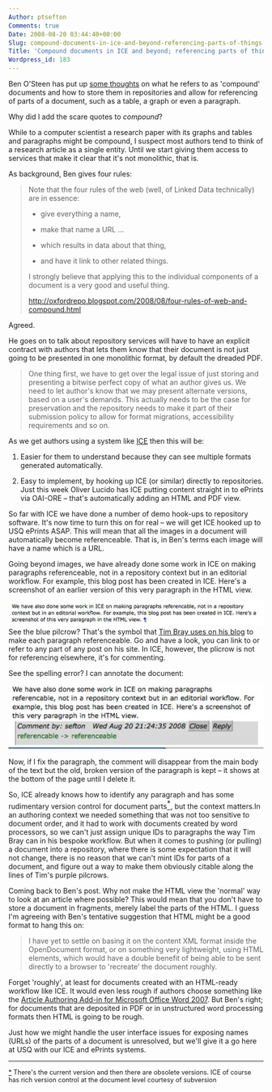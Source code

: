 ```yaml
---
Author: ptsefton
Comments: true
Date: 2008-08-20 03:44:40+00:00
Slug: compound-documents-in-ice-and-beyond-referencing-parts-of-things
Title: 'Compound documents in ICE and beyond; referencing parts of things'
Wordpress_id: 183
---
```


<div>

<div class="page-toc">

</div>

<div>

Ben O'Steen has put up [some
thoughts](http://oxfordrepo.blogspot.com/2008/08/four-rules-of-web-and-compound.html)
on what he refers to as 'compound' documents and how to store them in
repositories and allow for referencing of parts of a document, such as a
table, a graph or even a paragraph.

Why did I add the scare quotes to *compound*?

While to a computer scientist a research paper with its graphs and
tables and paragraphs might be compound, I suspect most authors tend to
think of a research article as a single entity. Until we start giving
them access to services that make it clear that it's not monolithic,
that is.

As background, Ben gives four rules:

> Note that the four rules of the web (well, of Linked Data technically)
> are in essence:
>
> -   give everything a name,
>
> -   make that name a URL ...
>
> -   which results in data about that thing,
>
> -   and have it link to other related things.
>
> I strongly believe that applying this to the individual components of
> a document is a very good and useful thing.
>
> <http://oxfordrepo.blogspot.com/2008/08/four-rules-of-web-and-compound.html>

Agreed.

He goes on to talk about repository services will have to have an
explicit contract with authors that lets them know that their document
is not just going to be presented in one monolithic format, by default
the dreaded PDF.

> One thing first, we have to get over the legal issue of just storing
> and presenting a bitwise perfect copy of what an author gives us. We
> need to let author's know that we may present alternate versions,
> based on a user's demands. This actually needs to be the case for
> preservation and the repository needs to make it part of their
> submission policy to allow for format migrations, accessibility
> requirements and so on.

As we get authors using a system like [ICE](http://ice.usq.edu.au/) then
this will be:

1.  Easier for them to understand because they can see multiple formats
    generated automatically.

2.  Easy to implement, by hooking up ICE (or similar) directly to
    repositories. Just this week Oliver Lucido has ICE putting content
    straight in to ePrints via OAI-ORE <span
    class="spCh spChx2013">–</span> that's automatically adding an HTML
    and PDF view.

So far with ICE we have done a number of demo hook-ups to repository
software. It's now time to turn this on for real <span
class="spCh spChx2013">–</span> we will get ICE hooked up to USQ ePrints
ASAP. This will mean that all the images in a document will
automatically become referenceable. That is, in Ben's terms each image
will have a name which is a URL.

Going beyond images, we have already done some work in ICE on making
paragraphs referenceable, not in a repository context but in an
editorial workflow. For example, this blog post has been created in ICE.
Here's a screenshot of an earlier version of this very paragraph in the
HTML view.

<span
style="display: block"><a name="graphics1"></a>![graphics1](/wp-content/uploads/2008/08/7d9da2b3s554x54.jpg)</span>See
the blue pilcrow? That's the symbol that [Tim Bray uses on his
blog](http://www.tbray.org/ongoing/When/200x/2004/05/31/PurpleAgain) to
make each paragraph referenceable. Go and have a look, you can link to
or refer to any part of any post on his site. In ICE, however, the
plicrow is not for referencing elsewhere, it's for commenting.

See the spelling error? I can annotate the document:

<a name="graphics2"></a>![graphics2](/wp-content/uploads/2008/08/m5b3fb20as554x140.jpg)

Now, if I fix the paragraph, the comment will disappear from the main
body of the text but the old, broken version of the paragraph is kept
<span class="spCh spChx2013">–</span> it shows at the bottom of the page
until I delete it.

So, ICE already knows how to identify any paragraph and has some
rudimentary version control for document parts<span class="T3">[<span
style="vertical-align: super;"><span
class="footnote">\*</span></span>](#ftn0)</span>, but the context
matters.In an authoring context we needed something that was not too
sensitive to document order, and it had to work with documents created
by word processors, so we can't just assign unique IDs to paragraphs the
way Tim Bray can in his bespoke workflow. But when it comes to pushing
(or pulling) a document into a repository, where there is some
expectation that it will not change, there is no reason that we can't
mint IDs for parts of a document, and figure out a way to make them
obviously citable along the lines of Tim's purple pilcrows.

Coming back to Ben's post. Why not make the HTML view the 'normal' way
to look at an article where possible? This would mean that you don't
have to store a document in fragments, merely label the parts of the
HTML. I guess I'm agreeing with Ben's tentative suggestion that HTML
might be a good format to hang this on:

> I have yet to settle on basing it on the content XML format inside the
> OpenDocument format, or on something very lightweight, using HTML
> elements, which would have a double benefit of being able to be sent
> directly to a browser to 'recreate' the document roughly.

Forget 'roughly', at least for documents created with an HTML-ready
workflow like ICE. It would even less rough if authors choose something
like the [Article Authoring Add-in for Microsoft Office Word
2007](http://ptsefton.com/2008/08/05/another-look-at-the-article-authoring-add-in-for-microsoft-office-word-2007.htm).
But Ben's right; for documents that are deposited in PDF or in
unstructured word processing formats then HTML is going to be rough.

Just how we might handle the user interface issues for exposing names
(URLs) of the parts of a document is unresolved, but we'll give it a go
here at USQ with our ICE and ePrints systems.

------------------------------------------------------------------------

<div style="font-size: .9em;">

<span class="footnote"></span>
[\*](#ftn0-text) There's the current version and then there are obsolete
versions. ICE of course has rich version control at the document level
courtesy of subversion

</span>

</div>

</div>

</div>
